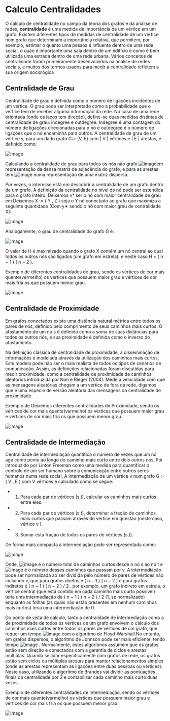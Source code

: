 # Calculo Centralidades

O cálculo de centralidade no campo da teoria dos grafos e da análise de redes, <b> centralidade</b> é uma medida de importância de um vértice em um grafo.
Existem diferentes tipos de medidas de centralidade de um vértice num grafo que determinam a importância relativa, que permitem, por exemplo, estimar o quanto uma pessoa é influente dentro de uma rede social, o quão é importante uma sala dentro de um edifício e como é bem utilizada uma estrada dentro de uma rede urbana. Vários conceitos de centralidade foram primeiramente desenvolvidos na análise de redes sociais, e muitos dos termos usados para medir a centralidade refletem a sua origem sociológica

## Centralidade de Grau

Centralidade de grau é definida como o número de ligações incidentes de um vértice. O grau pode ser interpretado como a probabilidade que o vértice tem de receber alguma informação da rede. No caso de uma rede orientada (onde os laços tem direção), define-se duas medidas distintas de centralidade de grau: indegree e outdegree. Indegree é uma contagem do número de ligações direcionadas para o nó e outdegree é o número de ligações que o nó encaminha para outros. 
A centralidade de grau de um vértice v, para um dado grafo G:= (V, E) com | V | vértices e | E | arestas, é definido como: 

![image](https://user-images.githubusercontent.com/54191675/204041960-912a8ded-e9e9-49a2-8649-2454f5020e6f.png)

Calculando a centralidade de grau para todos os nós não grafo ![image](https://user-images.githubusercontent.com/54191675/204042081-fd70178f-7ecd-4fcd-9eec-ae926db84ae8.png)em representação da densa matriz de adjacência do grafo, e para as arestas tem ![image](https://user-images.githubusercontent.com/54191675/204042119-c413feb0-0c53-4064-9b57-24c34156e1bb.png) numa representação de uma matriz dispersa. 
 

Por vezes, o interesse está em descobrir a centralidade de um grafo dentro de um grafo. A definição da centralidade no nível do nó pode ser estendida para o grafo inteiro. Deixemos v* ser o nó com maior centralidade de grau em Deixemos X := ( Y , Z ) seja o Y nó conectado ao grafo que maximiza a seguinte quantidade (Com y∗ sendo o nó com maior grau de centralidade X): 

![image](https://user-images.githubusercontent.com/54191675/204042274-67b3a000-ebbb-4a85-93c5-2d67c4de11b7.png)

Analogamente, o grau de centralidade do grafo G é: 

![image](https://user-images.githubusercontent.com/54191675/204042292-183a8558-df4f-4fa8-9ecf-679d9514700d.png)

O valor de H é maximizado quando o grafo X contém um nó central ao qual todos os outros nós são ligados (um grafo em estrela), e neste caso  H = ( n − 1 ) ( n − 2 ).

Exemplo de diferentes centralidades de grau, sendo os vértices de cor mais quente(vermelho) os vértices que possuem maior grau e vértices de cor mais fria os que possuem menor grau.

![image](https://user-images.githubusercontent.com/54191675/204042992-f824b310-cd5d-4129-ab7f-f90ce9a8b0b6.png)

## Centralidade de Proximidade

Em grafos conectados existe uma distância natural métrica entre todos os pares de nós, definido pelo comprimento de seus caminhos mais curtos. O afastamento de um nó s é definido como a soma de suas distâncias para todos os outros nós, e sua proximidade é definida como o inverso do afastamento.

Na definição clássica de centralidade de proximidade, a disseminação de informações é modelada através da utilização dos caminhos mais curtos. Este modelo pode não ser o mais realista de todos os tipos de cenários de comunicação. Assim, as definições relacionadas foram discutidas para medir proximidade, como a centralidade de proximidade de caminhos aleatórios introduzida por Noh e Rieger (2004). Mede a velocidade com que as mensagens aleatórias chegam a um vértice de fora da rede, digamos que é uma espécie de versão aleatória das mensagens da centralidade de proximidade

Exemplo de Deixemos diferentes centralidades de Proximidade, sendo os vértices de cor mais quente(vermelho) os vértices que possuem maior grau e vértices de cor mais fria os que possuem menor grau.

![image](https://user-images.githubusercontent.com/54191675/204043385-41987a7d-0c11-47e2-938b-d0f9efd263f1.png)

## Centralidade de Intermediação

Centralidade de intermediação quantifica o número de vezes que um nó age como ponte ao longo do caminho mais curto entre dois outros nós. Foi introduzido por Linton Freeman como uma medida para quantificar o controlo de um ser humano sobre a comunicação entre outros seres humanos numa rede social. 
A intermediação de um vértice v num grafo G := ( V , E ) com V vértices é calculado como se segue:

- 1. Para cada par de vértices (s,t), calcular os caminhos mais curtos entre eles. 
- 2. Para cada par de vértices (s,t), determinar a fração de caminhos mais curtos que passam através do vértice em questão (neste caso, vértice v ). 
- 3. Somar esta fração de todos os pares de vértices (s,t). 

De forma mais compacta a intermediação pode ser representada como:

![image](https://user-images.githubusercontent.com/54191675/204044286-288bc9d6-b7b5-4950-b19a-a8193c75bb7e.png)

Onde, ![image](https://user-images.githubusercontent.com/54191675/204044728-3245dd01-2d5e-47b8-be85-ef729d1b9f6f.png)
 é o número total de caminhos curtos desde o nó s ao nó t  e ![image](https://user-images.githubusercontent.com/54191675/204044810-95737296-94cc-4ea1-8efe-f8719594b2f7.png)
 é o número desses caminhos que passam por v. A intermediação pode ser normalizada ao ser dividida pelo número de pares de vértices não incluindo v, que para grafos diretos é ( n − 1 ) ( n − 2 )  e para grafos indiretos é ( n − 1 ) ( n − 2 ) / 2 . por exemplo, um grafo indireto em estrela, o vértice central (que está contido em cada caminho mais curto possível) teria uma intermediação de ( n − 1 ) ( n − 2 ) / 2  (1, se normalizado) enquanto as folhas (as quais não estão presentes em nenhum caminhos mais curtos) teria uma intermediação de 0. 

Do ponto de vista de cálculo, tanto a centralidade de intermediação como a de proximidade de todos os vértices de um grafo envolvem o cálculo dos caminhos mais curtos entre todos os pares de vértices de um grafo, que requer um tempo ![image](https://user-images.githubusercontent.com/54191675/204044962-737d4ca4-188d-4942-b23b-fb01b8144382.png) com o algoritmo de Floyd-Warshall.No entanto, em grafos dispersos, o algoritmo de Johnson pode ser mais eficiente, tendo tempo ![image](https://user-images.githubusercontent.com/54191675/204045013-76e43980-295c-4099-8bdf-27b8f2ae017f.png)
. Normalmente, estes algoritmos assumem que os grafos estão sem direção e conectados com a garantia de ciclos e arestas múltiplas. Quando se lidar especificamente com grafos de rede, os grafos estão sem ciclos ou múltiplas arestas para manter relacionamentos simples (onde as arestas representam as ligações entre duas pessoas ou vértices). Neste caso, utilizando o algoritmo de Brandes vai dividir as pontuações finais da centralidade por 2 e contabilizar cada caminho mais curto duas vezes.

Exemplo de diferentes centralidades de Intermediação, sendo os vértices de cor mais quente(vermelho) os vértices que possuem maior grau e vértices de cor mais fria os que possuem menor grau.

![image](https://user-images.githubusercontent.com/54191675/204043618-21d4d602-ebbb-45b2-abe2-75e6b86c4441.png)
	

